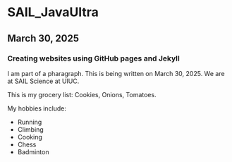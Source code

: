 # SAIL_JavaUltra

## March 30, 2025

### Creating websites using GitHub pages and Jekyll

I am part of a pharagraph. This is being written on March 30, 2025.
We are at SAIL Science at UIUC.

This is my grocery list: Cookies, Onions, Tomatoes.

My hobbies include:

-  Running
-  Climbing
-  Cooking
-  Chess
-  Badminton
